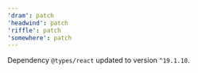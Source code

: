 ```yaml
---
'dram': patch
'headwind': patch
'riffle': patch
'somewhere': patch
---
```

Dependency `@types/react` updated to version `^19.1.10`.
